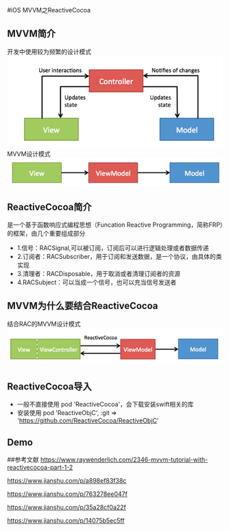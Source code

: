 #iOS MVVM之ReactiveCocoa

## MVVM简介
开发中使用较为频繁的设计模式
![](./MVCPattern.png)
MVVM设计模式
![](./MVVMPattern.png)

## ReactiveCocoa简介
是一个基于函数响应式编程思想（Funcation Reactive Programming，简称FRP）的框架，由几个重要组成部分

* 1.信号：RACSignal,可以被订阅，订阅后可以进行逻辑处理或者数据传递
* 2.订阅者：RACSubscriber，用于订阅和发送数据，是一个协议，由具体的类实现
* 3.清理者：RACDisposable，用于取消或者清理订阅者的资源
* 4.RACSubject：可以当成一个信号，也可以充当信号发送者




## MVVM为什么要结合ReactiveCocoa



结合RAC的MVVM设计模式
![](./MVVMReactiveCocoa.png)


## ReactiveCocoa导入
* 一般不直接使用 pod 'ReactiveCocoa'，会下载安装swift相关的库
* 安装使用 pod 'ReactiveObjC', :git => 'https://github.com/ReactiveCocoa/ReactiveObjC'

## Demo



##参考文献
https://www.raywenderlich.com/2346-mvvm-tutorial-with-reactivecocoa-part-1-2

https://www.jianshu.com/p/a898ef83f38c

https://www.jianshu.com/p/763278ee047f

https://www.jianshu.com/p/35a28cf0a22f

https://www.jianshu.com/p/14075b5ec5ff

